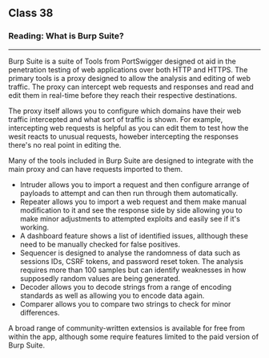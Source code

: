 ## Class 38

### Reading: What is Burp Suite?

------

Burp Suite is a suite of Tools from PortSwigger designed ot aid in the penetration testing of web applications over both HTTP and HTTPS. The primary tools is a proxy designed to allow the analysis and editing of web traffic. The proxy can intercept web requests and responses and read and edit them in real-time before they reach their respective destinations.

The proxy itself allows you to configure which domains have their web traffic intercepted and what sort of traffic is shown. For example, intercepting web requests is helpful as you can edit them to test how the wesit reacts to unusual requests, howeber intercepting the responses there's no real point in editing the.

Many of the tools included in Burp Suite are designed to integrate with the main proxy and can have requests imported to them.

+ Intruder allows you to import a request and then configure arrange of payloads to attempt and can then run through them automatically.
+ Repeater allows you to import a web request and them make manual modification to it and see the response side by side allowing you to make minor adjustments to attempted exploits and easily see if it's working.
+ A dashboard feature shows a list of identified issues, allthough these need to be manually checked for false positives.
+ Sequencer is designed to analyse the randomness of data such as sessions IDs, CSRF tokens, and password reset token. The analysis requires more than 100 samples but can identify weaknesses in how supposedly random values are being generated.
+ Decoder allows you to decode strings from a range of encoding standards as well as allowing you to encode data again.
+ Comparer allows you to compare two strings to check for minor differences.

A broad range of community-written extensios is available for free from within the app, although some require features limited to the paid version of Burp Suite. 